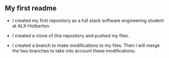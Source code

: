 ## My first readme

* I created my first repository as a full stack software engineering student at ALX-Holberton.

* I created a clone of this repository and pushed my files.
 
* I created a branch to make modifications to my files. Then I will merge the two branches to take into account these modifications.

